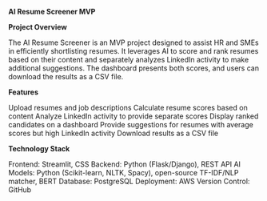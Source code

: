 **AI Resume Screener MVP**

**Project Overview**

The AI Resume Screener is an MVP project designed to assist HR and SMEs in efficiently shortlisting resumes. It leverages AI to score and rank resumes based on their content and separately analyzes LinkedIn activity to make additional suggestions. The dashboard presents both scores, and users can download the results as a CSV file.

**Features**

Upload resumes and job descriptions
Calculate resume scores based on content
Analyze LinkedIn activity to provide separate scores
Display ranked candidates on a dashboard
Provide suggestions for resumes with average scores but high LinkedIn activity
Download results as a CSV file

**Technology Stack**

Frontend: Streamlit, CSS
Backend: Python (Flask/Django), REST API
AI Models: Python (Scikit-learn, NLTK, Spacy), open-source TF-IDF/NLP matcher, BERT
Database: PostgreSQL
Deployment: AWS
Version Control: GitHub
